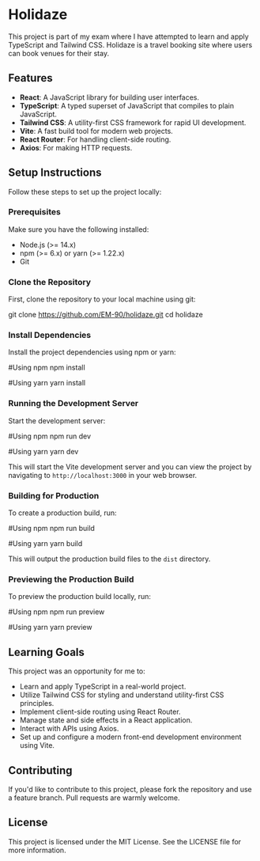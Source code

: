 # Holidaze

This project is part of my exam where I have attempted to learn and apply TypeScript and Tailwind CSS. Holidaze is a travel booking site where users can book venues for their stay.

## Features

- **React**: A JavaScript library for building user interfaces.
- **TypeScript**: A typed superset of JavaScript that compiles to plain JavaScript.
- **Tailwind CSS**: A utility-first CSS framework for rapid UI development.
- **Vite**: A fast build tool for modern web projects.
- **React Router**: For handling client-side routing.
- **Axios**: For making HTTP requests.

## Setup Instructions

Follow these steps to set up the project locally:

### Prerequisites

Make sure you have the following installed:

- Node.js (>= 14.x)
- npm (>= 6.x) or yarn (>= 1.22.x)
- Git

### Clone the Repository

First, clone the repository to your local machine using git:


git clone https://github.com/EM-90/holidaze.git
cd holidaze


### Install Dependencies

Install the project dependencies using npm or yarn:

#Using npm
npm install

#Using yarn
yarn install



### Running the Development Server

Start the development server:


#Using npm
npm run dev

#Using yarn
yarn dev


This will start the Vite development server and you can view the project by navigating to `http://localhost:3000` in your web browser.

### Building for Production

To create a production build, run:


#Using npm
npm run build

#Using yarn
yarn build


This will output the production build files to the `dist` directory.

### Previewing the Production Build

To preview the production build locally, run:


#Using npm
npm run preview

#Using yarn
yarn preview



## Learning Goals

This project was an opportunity for me to:

- Learn and apply TypeScript in a real-world project.
- Utilize Tailwind CSS for styling and understand utility-first CSS principles.
- Implement client-side routing using React Router.
- Manage state and side effects in a React application.
- Interact with APIs using Axios.
- Set up and configure a modern front-end development environment using Vite.

## Contributing

If you'd like to contribute to this project, please fork the repository and use a feature branch. Pull requests are warmly welcome.

## License

This project is licensed under the MIT License. See the LICENSE file for more information.

